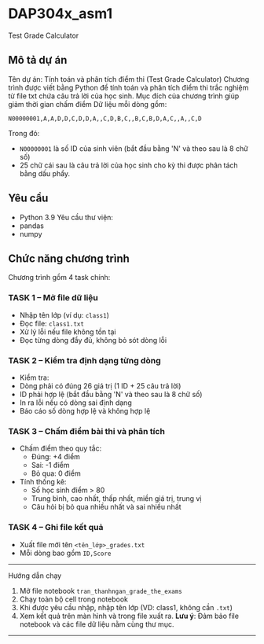 # DAP304x_asm1
Test Grade Calculator

## Mô tả dự án
Tên dự án: Tính toán và phân tích điểm thi (Test Grade Calculator)
Chương trình được viết bằng Python để tính toán và phân tích điểm thi trắc nghiệm từ file txt chứa câu trả lời của học sinh.
Mục đích của chương trình giúp giảm thời gian chấm điểm
Dữ liệu mỗi dòng gồm:
```
N00000001,A,A,D,D,C,D,D,A,,C,D,B,C,,B,C,B,D,A,C,,A,,C,D
```
Trong đó:
- `N00000001` là số ID của sinh viên (bắt đầu bằng 'N' và theo sau là 8 chữ số)
-  25 chữ cái sau là câu trả lời của học sinh cho kỳ thi được phân tách bằng dấu phẩy.

##  Yêu cầu 
- Python 3.9
  Yêu cầu thư viện: 
- pandas
- numpy
##  Chức năng chương trình
Chương trình gồm 4 task chính:

### TASK 1 – Mở file dữ liệu
- Nhập tên lớp (ví dụ: `class1`)
- Đọc file: `class1.txt`
- Xử lý lỗi nếu file không tồn tại
- Đọc từng dòng đầy đủ, không bỏ sót dòng lỗi

###  TASK 2 – Kiểm tra định dạng từng dòng
- Kiểm tra:
- Dòng phải có đúng 26 giá trị (1 ID + 25 câu trả lời)
- ID phải hợp lệ (bắt đầu bằng 'N' và theo sau là 8 chữ số)
- In ra lỗi nếu có dòng sai định dạng
- Báo cáo số dòng hợp lệ và không hợp lệ

###  TASK 3 – Chấm điểm bài thi và phân tích
- Chấm điểm theo quy tắc:
  - Đúng: +4 điểm
  - Sai: -1 điểm
  - Bỏ qua: 0 điểm
- Tính thống kê:
  - Số học sinh điểm > 80
  - Trung bình, cao nhất, thấp nhất, miền giá trị, trung vị
  - Câu hỏi bị bỏ qua nhiều nhất và sai nhiều nhất

###  TASK 4 – Ghi file kết quả
- Xuất file mới tên `<tên_lớp>_grades.txt`
- Mỗi dòng bao gồm `ID,Score`

---
Hướng dẫn chạy
1. Mở file notebook `tran_thanhngan_grade_the_exams`
2. Chạy toàn bộ cell trong notebook
3. Khi được yêu cầu nhập, nhập tên lớp (VD: class1, không cần `.txt`)
4. Xem kết quả trên màn hình và trong file xuất ra.
**Lưu ý**: Đảm bảo file notebook và các file dữ liệu nằm cùng thư mục.
---
